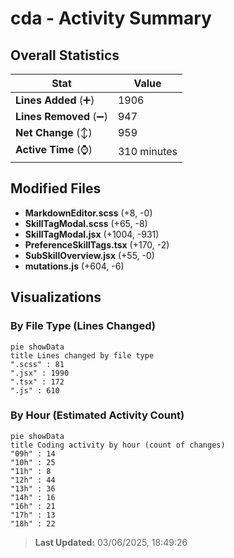 # cda - Activity Summary 

## Overall Statistics

| Stat                   | Value                                                             |
| ---------------------- | ----------------------------------------------------------------- |
| **Lines Added** (➕)   | 1906                                          |
| **Lines Removed** (➖) | 947                                        |
| **Net Change** (↕)    | 959                |
| **Active Time** (⌚)   | 310 minutes |


## Modified Files
- **MarkdownEditor.scss** (+8, -0)
- **SkillTagModal.scss** (+65, -8)
- **SkillTagModal.jsx** (+1004, -931)
- **PreferenceSkillTags.tsx** (+170, -2)
- **SubSkillOverview.jsx** (+55, -0)
- **mutations.js** (+604, -6)

## Visualizations

### By File Type (Lines Changed)

```mermaid
pie showData
title Lines changed by file type
".scss" : 81
".jsx" : 1990
".tsx" : 172
".js" : 610
```

### By Hour (Estimated Activity Count)

```mermaid
pie showData
title Coding activity by hour (count of changes)
"09h" : 14
"10h" : 25
"11h" : 8
"12h" : 44
"13h" : 36
"14h" : 16
"16h" : 21
"17h" : 13
"18h" : 22
```


> **Last Updated:** 03/06/2025, 18:49:26
